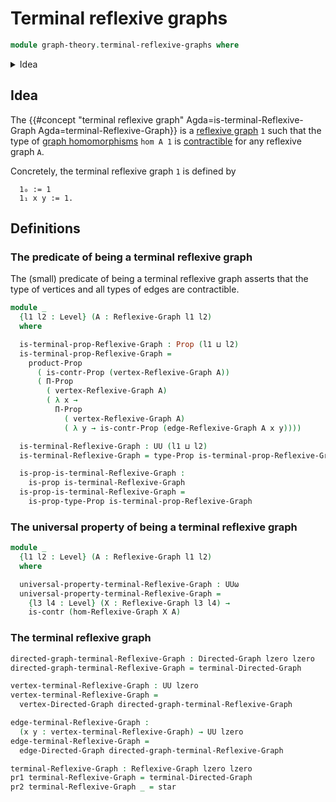 # Terminal reflexive graphs

```agda
module graph-theory.terminal-reflexive-graphs where
```

<details><summary>Idea</summary>

```agda
open import foundation.contractible-types
open import foundation.dependent-pair-types
open import foundation.propositions
open import foundation.unit-type
open import foundation.universe-levels

open import graph-theory.directed-graphs
open import graph-theory.reflexive-graphs
open import graph-theory.morphisms-reflexive-graphs
open import graph-theory.terminal-directed-graphs
```

</details>

## Idea

The
{{#concept "terminal reflexive graph" Agda=is-terminal-Reflexive-Graph Agda=terminal-Reflexive-Graph}}
is a [reflexive graph](graph-theory.reflexive-graphs.md) `1` such that the type
of [graph homomorphisms](graph-theory.morphisms-reflexive-graphs.md) `hom A 1`
is [contractible](foundation-core.contractible-types.md) for any reflexive graph
`A`.

Concretely, the terminal reflexive graph `1` is defined by

```text
  1₀ := 1
  1₁ x y := 1.
```

## Definitions

### The predicate of being a terminal reflexive graph

The (small) predicate of being a terminal reflexive graph asserts that the type
of vertices and all types of edges are contractible.

```agda
module _
  {l1 l2 : Level} (A : Reflexive-Graph l1 l2)
  where

  is-terminal-prop-Reflexive-Graph : Prop (l1 ⊔ l2)
  is-terminal-prop-Reflexive-Graph =
    product-Prop
      ( is-contr-Prop (vertex-Reflexive-Graph A))
      ( Π-Prop
        ( vertex-Reflexive-Graph A)
        ( λ x →
          Π-Prop
            ( vertex-Reflexive-Graph A)
            ( λ y → is-contr-Prop (edge-Reflexive-Graph A x y))))

  is-terminal-Reflexive-Graph : UU (l1 ⊔ l2)
  is-terminal-Reflexive-Graph = type-Prop is-terminal-prop-Reflexive-Graph

  is-prop-is-terminal-Reflexive-Graph :
    is-prop is-terminal-Reflexive-Graph
  is-prop-is-terminal-Reflexive-Graph =
    is-prop-type-Prop is-terminal-prop-Reflexive-Graph
```

### The universal property of being a terminal reflexive graph

```agda
module _
  {l1 l2 : Level} (A : Reflexive-Graph l1 l2)
  where

  universal-property-terminal-Reflexive-Graph : UUω
  universal-property-terminal-Reflexive-Graph =
    {l3 l4 : Level} (X : Reflexive-Graph l3 l4) →
    is-contr (hom-Reflexive-Graph X A)
```

### The terminal reflexive graph

```agda
directed-graph-terminal-Reflexive-Graph : Directed-Graph lzero lzero
directed-graph-terminal-Reflexive-Graph = terminal-Directed-Graph

vertex-terminal-Reflexive-Graph : UU lzero
vertex-terminal-Reflexive-Graph =
  vertex-Directed-Graph directed-graph-terminal-Reflexive-Graph

edge-terminal-Reflexive-Graph :
  (x y : vertex-terminal-Reflexive-Graph) → UU lzero
edge-terminal-Reflexive-Graph =
  edge-Directed-Graph directed-graph-terminal-Reflexive-Graph

terminal-Reflexive-Graph : Reflexive-Graph lzero lzero
pr1 terminal-Reflexive-Graph = terminal-Directed-Graph
pr2 terminal-Reflexive-Graph _ = star
```
